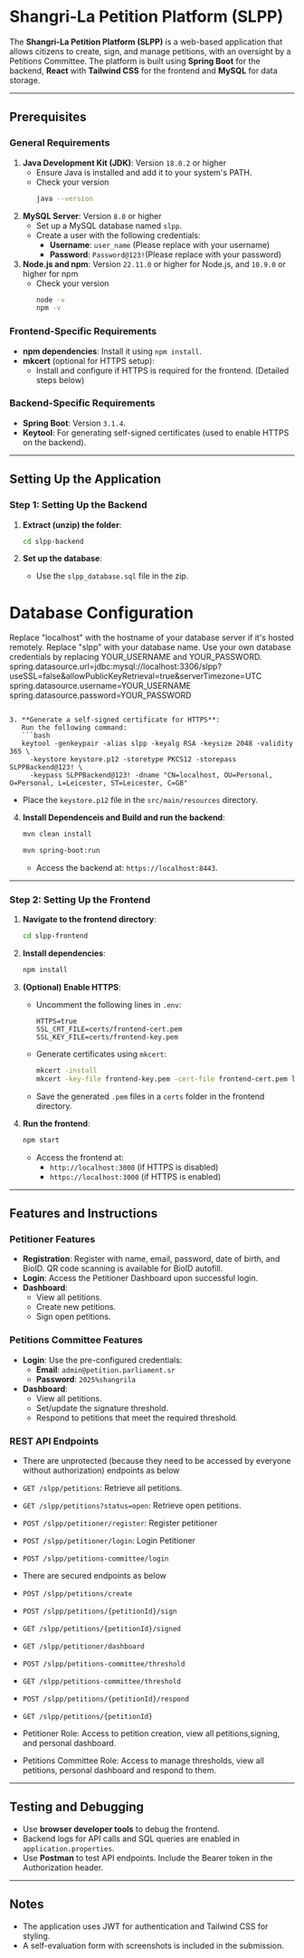 # Shangri-La Petition Platform (SLPP)

The **Shangri-La Petition Platform (SLPP)** is a web-based application that allows citizens to create, sign, and manage petitions, with an oversight by a Petitions Committee. The platform is built using **Spring Boot** for the backend, **React** with **Tailwind CSS** for the frontend and **MySQL** for data storage.

---

## Prerequisites

### General Requirements

1. **Java Development Kit (JDK)**: Version `18.0.2` or higher
   - Ensure Java is installed and add it to your system's PATH.
   - Check your version
     ```bash
     java --version
     ```
2. **MySQL Server**: Version `8.0` or higher
   - Set up a MySQL database named `slpp`.
   - Create a user with the following credentials:
     - **Username**: `user_name` (Please replace with your username)
     - **Password**: `Password@123!`(Please replace with your password)
3. **Node.js and npm**: Version `22.11.0` or higher for Node.js, and `10.9.0` or higher for npm
   - Check your version
     ```bash
     node -v
     npm -v
     ```

### Frontend-Specific Requirements

- **npm dependencies**: Install it using `npm install`.
- **mkcert** (optional for HTTPS setup):
  - Install and configure if HTTPS is required for the frontend. (Detailed steps below)

### Backend-Specific Requirements

- **Spring Boot**: Version `3.1.4`.
- **Keytool**: For generating self-signed certificates (used to enable HTTPS on the backend).

---

## Setting Up the Application

### Step 1: Setting Up the Backend

1. **Extract (unzip) the folder**:

   ```bash
   cd slpp-backend
   ```

2. **Set up the database**:
   - Use the `slpp_database.sql` file in the zip.

# Database Configuration

Replace "localhost" with the hostname of your database server if it's hosted remotely.
Replace "slpp" with your database name.
Use your own database credentials by replacing YOUR_USERNAME and YOUR_PASSWORD.
spring.datasource.url=jdbc:mysql://localhost:3306/slpp?useSSL=false&allowPublicKeyRetrieval=true&serverTimezone=UTC
spring.datasource.username=YOUR_USERNAME
spring.datasource.password=YOUR_PASSWORD

````

3. **Generate a self-signed certificate for HTTPS**:
   Run the following command:
   ```bash
   keytool -genkeypair -alias slpp -keyalg RSA -keysize 2048 -validity 365 \
     -keystore keystore.p12 -storetype PKCS12 -storepass SLPPBackend@123! \
     -keypass SLPPBackend@123! -dname "CN=localhost, OU=Personal, O=Personal, L=Leicester, ST=Leicester, C=GB"
````

- Place the `keystore.p12` file in the `src/main/resources` directory.

4. **Install Dependenceis and Build and run the backend**:
   ```bash
   mvn clean install
   ```
   ```bash
   mvn spring-boot:run
   ```
   - Access the backend at: `https://localhost:8443`.

---

### Step 2: Setting Up the Frontend

1. **Navigate to the frontend directory**:

   ```bash
   cd slpp-frontend
   ```

2. **Install dependencies**:

   ```bash
   npm install
   ```

3. **(Optional) Enable HTTPS**:

   - Uncomment the following lines in `.env`:
     ```env
     HTTPS=true
     SSL_CRT_FILE=certs/frontend-cert.pem
     SSL_KEY_FILE=certs/frontend-key.pem
     ```
   - Generate certificates using `mkcert`:
     ```bash
     mkcert -install
     mkcert -key-file frontend-key.pem -cert-file frontend-cert.pem localhost
     ```
   - Save the generated `.pem` files in a `certs` folder in the frontend directory.

4. **Run the frontend**:
   ```bash
   npm start
   ```
   - Access the frontend at:
     - `http://localhost:3000` (if HTTPS is disabled)
     - `https://localhost:3000` (if HTTPS is enabled)

---

## Features and Instructions

### Petitioner Features

- **Registration**: Register with name, email, password, date of birth, and BioID. QR code scanning is available for BioID autofill.
- **Login**: Access the Petitioner Dashboard upon successful login.
- **Dashboard**:
  - View all petitions.
  - Create new petitions.
  - Sign open petitions.

### Petitions Committee Features

- **Login**: Use the pre-configured credentials:
  - **Email**: `admin@petition.parliament.sr`
  - **Password**: `2025%shangrila`
- **Dashboard**:
  - View all petitions.
  - Set/update the signature threshold.
  - Respond to petitions that meet the required threshold.

### REST API Endpoints

- There are unprotected (because they need to be accessed by everyone without authorization) endpoints as below
- `GET /slpp/petitions`: Retrieve all petitions.
- `GET /slpp/petitions?status=open`: Retrieve open petitions.
- `POST /slpp/petitioner/register`: Register petitioner
- `POST /slpp/petitioner/login`: Login Petitioner
- `POST /slpp/petitions-committee/login`
- There are secured endpoints as below
- `POST /slpp/petitions/create`
- `POST /slpp/petitions/{petitionId}/sign`
- `GET /slpp/petitions/{petitionId}/signed`
- `GET /slpp/petitioner/dashboard`
- `POST /slpp/petitions-committee/threshold`
- `GET /slpp/petitions-committee/threshold`
- `POST /slpp/petitions/{petitionId}/respond`
- `GET /slpp/petitions/{petitionId}`

- Petitioner Role: Access to petition creation, view all petitions,signing, and personal dashboard.
- Petitions Committee Role: Access to manage thresholds, view all petitions, personal dashboard and respond to them.

---

## Testing and Debugging

- Use **browser developer tools** to debug the frontend.
- Backend logs for API calls and SQL queries are enabled in `application.properties`.
- Use **Postman** to test API endpoints. Include the Bearer token in the Authorization header.

---

## Notes

- The application uses JWT for authentication and Tailwind CSS for styling.
- A self-evaluation form with screenshots is included in the submission.
